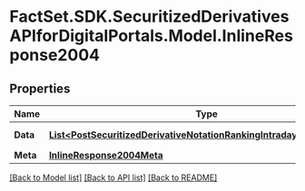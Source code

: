 # FactSet.SDK.SecuritizedDerivativesAPIforDigitalPortals.Model.InlineResponse2004

## Properties

Name | Type | Description | Notes
------------ | ------------- | ------------- | -------------
**Data** | [**List&lt;PostSecuritizedDerivativeNotationRankingIntradayListDataItems&gt;**](PostSecuritizedDerivativeNotationRankingIntradayListDataItems.md) | List of notations. | [optional] 
**Meta** | [**InlineResponse2004Meta**](InlineResponse2004Meta.md) |  | [optional] 

[[Back to Model list]](../README.md#documentation-for-models) [[Back to API list]](../README.md#documentation-for-api-endpoints) [[Back to README]](../README.md)

